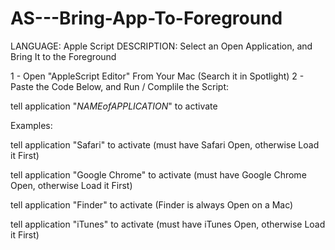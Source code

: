 # AS---Bring-App-To-Foreground
LANGUAGE:     Apple Script
DESCRIPTION:  Select an Open Application, and Bring It to the Foreground


1 - Open "AppleScript Editor" From Your Mac                 (Search it in Spotlight)
2 - Paste the Code Below, and Run / Complile the Script:


  tell application "*NAMEofAPPLICATION*" to activate



Examples:

  tell application "Safari" to activate                   (must have Safari Open, otherwise Load it First)
  
  tell application "Google Chrome" to activate            (must have Google Chrome Open, otherwise Load it First)
  
  tell application "Finder" to activate                   (Finder is always Open on a Mac)
  
  tell application "iTunes" to activate                   (must have iTunes Open, otherwise Load it First)
  


